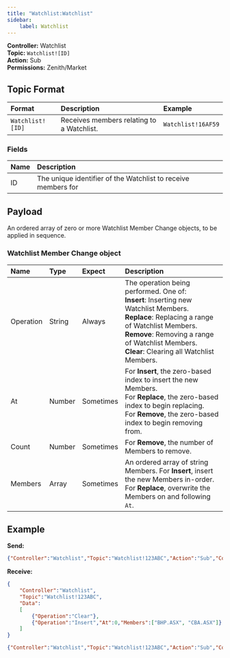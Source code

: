 ```yaml
---
title: "Watchlist:Watchlist"
sidebar:
    label: Watchlist
---
```


**Controller:** Watchlist\
**Topic:** `Watchlist![ID]`\
**Action:** Sub\
**Permissions:** Zenith/Market

## Topic Format

| Format           | Description | Example
| :----------------| :--- | :--- |
| `Watchlist![ID]` | Receives members relating to a Watchlist. | `Watchlist!16AF59` |

### Fields

| Name | Description
| :--- | :--- |
| ID   | The unique identifier of the Watchlist to receive members for |

## Payload

An ordered array of zero or more Watchlist Member Change objects, to be applied in sequence.

### Watchlist Member Change object

| Name      | Type    | Expect    | Description |
| :-------- | :------ | :-------- | :--- |
| Operation | String  | Always    | The operation being performed. One of:<br>**Insert**: Inserting new Watchlist Members.<br>**Replace**: Replacing a range of Watchlist Members.<br>**Remove**: Removing a range of Watchlist Members.<br>**Clear**: Clearing all Watchlist Members. |
| At        | Number  | Sometimes | For **Insert**, the zero-based index to insert the new Members.<br>For **Replace**, the zero-based index to begin replacing.<br>For **Remove**, the zero-based index to begin removing from. |
| Count     | Number  | Sometimes | For **Remove**, the number of Members to remove. |
| Members   | Array   | Sometimes | An ordered array of string Members. For **Insert**, insert the new Members in-order. For **Replace**, overwrite the Members on and following `At`. |

## Example

**Send:**
```json
{"Controller":"Watchlist","Topic":"Watchlist!123ABC","Action":"Sub","Confirm":true}
```

**Receive:**
```json
{
	"Controller":"Watchlist",
	"Topic":"Watchlist!123ABC",
	"Data":
	[
		{"Operation":"Clear"},
		{"Operation":"Insert","At":0,"Members":["BHP.ASX", "CBA.ASX"]}
	]
}
```
```json
{"Controller":"Watchlist","Topic":"Watchlist!123ABC","Action":"Sub","Confirm":true}
```
